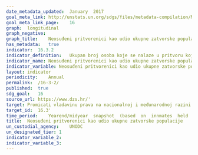 ```yaml
---	
date_metadata_updated:	January  2017
goal_meta_link:	http://unstats.un.org/sdgs/files/metadata-compilation/Metadata-Goal-16.pdf'
goal_meta_link_page:	16
graph:	longitudinal
graph_negative:	
graph_title:	Neosuđeni pritvorenici kao udio ukupne zatvorske populacije
has_metadata:	true
indicator:	16.3.2
indicator_definition:	Ukupan broj osoba koje se nalaze u pritvoru koji još nisu osuđeni, kao postotak od ukupnog broja osoba koje se nalaze u pritvoru, na određeni datum. Osuđene osobe su osobe koje su podvrgnute kaznenom postupku koje su dobile odluku nadležnog tijela o njihovoj osudi ili oslobađanju. U svrhu pokazatelja, osobe one koje su dobile ne-konačnu odluku (na primjer, kada se na osuđujuću presudu može podnijeti žalba) smatraju se osuđenim.
indicator_name:	Neosuđeni pritvorenici kao udio ukupne zatvorske populacije
indicator_variable:	Neosuđeni pritvorenici kao udio ukupne zatvorske populacije
layout:	indicator
periodicity:	Annual
permalink:	/16-3-2/
published:	true
sdg_goal:	16
source_url:	https://www.dzs.hr/'
target:	Promicati vladavinu prava na nacionalnoj i međunarodnoj razini i osigurati jednak pristup pravdi za sve
target_id:	16.3'
time_period:	Yearend/midyear  snapshot  (based  on  innmates  held  in  state  and  federal  correctional  facilities  at  yearend  and  local  jail  inmates  on  June  30(for  years  prior  to  2015)  or  on  December  31  (for  2015).
title:	Neosuđeni pritvorenici kao udio ukupne zatvorske populacije
un_custodial_agency:	UNODC
un_designated_tier:	1
indicator_variable_2:	
indicator_variable_3:	
---	
```

